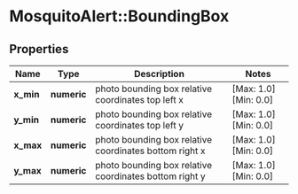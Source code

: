# MosquitoAlert::BoundingBox


## Properties
Name | Type | Description | Notes
------------ | ------------- | ------------- | -------------
**x_min** | **numeric** | photo bounding box relative coordinates top left x | [Max: 1.0] [Min: 0.0] 
**y_min** | **numeric** | photo bounding box relative coordinates top left y | [Max: 1.0] [Min: 0.0] 
**x_max** | **numeric** | photo bounding box relative coordinates bottom right x | [Max: 1.0] [Min: 0.0] 
**y_max** | **numeric** | photo bounding box relative coordinates bottom right y | [Max: 1.0] [Min: 0.0] 



